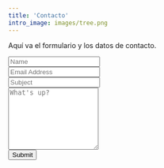 ```yaml
---
title: 'Contacto'
intro_image: images/tree.png
---
```


Aquí va el formulario y los datos de contacto.

<form name="contact" action="/thank-you/" method="POST" data-netlify="true">
    <input type="hidden" name="form-name" value="contact" />
    <!-- Text input-->
    <div>
        <label for="Name"></label>
        <div>
            <input id="contact-form-name" name="Name" type="text" placeholder="Name" class="form-control input-md" required="" autocomplete="off">
        </div>
    </div>
    <!-- Text input-->
    <div>
        <label for="Email"></label>
        <div>
            <input id="contact-form-email" name="Email" type="email" placeholder="Email Address" required="" autocomplete="off">
        </div>
    </div>
    <!-- Text input-->
    <div>
        <label for="Subject"></label>
        <div>
            <input id="contact-form-subject" name="Subject" type="text" placeholder="Subject" required="" autocomplete="off">
        </div>
    </div>
    <!-- Textarea -->
    <div>
        <label for=""></label>
        <textarea id="contact-form-message" name="Message" placeholder="What's up?" rows="8"></textarea>
    </div>
    <!-- Button -->
    <div>
        <button type="submit" value="Submit" id="Form-submit">Submit</button>
    </div>

</form>
